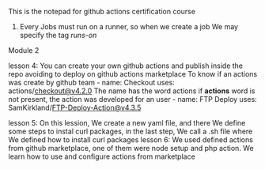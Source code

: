 This is the notepad for github actions certification course

1. Every Jobs must run on a runner, so when we create a job We may specify the tag *runs-on*

Module 2
 
lesson 4:
 You can create your own github actions and publish inside the repo avoiding to deploy on github actions marketplace
 To know if an actions was create by github team
     - name: Checkout
	    uses: actions/checkout@v4.2.0
 The name has the word actions if **actions** word is not present, the action was developed for an user
           - name: FTP Deploy
            uses: SamKirkland/FTP-Deploy-Action@v4.3.5

lesson 5:
 On this lession, We create a new yaml file, and there We define some steps to instal curl packages, in the last step, We call a .sh file where We defined how to install curl packages
lesson 6:
 We used defined actions from github marketplace, one of them were node setup and php action.
 We learn how to use and configure actions from marketplace
